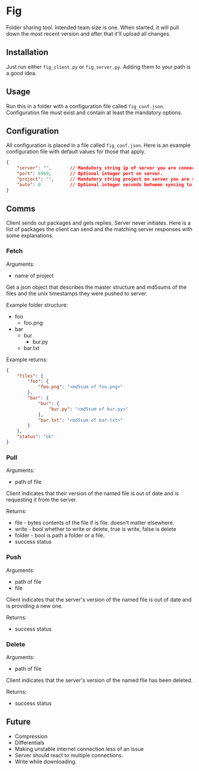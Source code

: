 # Fig

Folder sharing tool. Intended team size is one. When started, it will pull down the most recent version and after that it'll upload all changes.

## Installation

Just run either `fig_client.py` or `fig_server.py`. Adding them to your path is a good idea.

## Usage

Run this in a folder with a configuration file called `fig_conf.json`. Configuration file must exist and contain at least the mandatory options.

## Configuration

All configuration is placed in a file called `fig_conf.json`. Here is an example configuration file with default values for those that apply.

```json
{
	"server": "",		// Mandatory string ip of server you are connecting to.
	"port": 6969,		// Optional integer port on server.
	"project": "",		// Mandatory string project on server you are syncing to.
	"auto": 0			// Optional integer seconds between syncing to server. 0 disables automatic synchronization entirely.
}
```

## Comms

Client sends out packages and gets replies. Server never initiates. Here is a list of packages the client can send and the matching server responses with some explanations.

### Fetch

Arguments:

* name of project

Get a json object that describes the master structure and md5sums of the files and the unix timestamps they were pushed to server.

Example folder structure:

* foo
	* foo.png
* bar
	* bur
		* bur.py
	* bar.txt

Example returns:

```json
{
	"files": {
		"foo": {
			"foo.png": "<md5sum of foo.png>"
		},
		"bar": {
			"bur": {
				"bur.py": "<md5sum of bur.py>"
			},
			"bar.txt": "<md5sum of bar.txt>"
		}
	},
	"status": "ok"
}
```

### Pull

Arguments:

* path of file

Client indicates that their version of the named file is out of date and is requesting it from the server.

Returns:

* file - bytes contents of the file if is file. doesn't matter elsewhere.
* write - bool whether to write or delete, true is write, false is delete
* folder - bool is path a folder or a file.
* success status

### Push

Arguments:

* path of file
* file

Client indicates that the server's version of the named file is out of date and is providing a new one.

Returns:

* success status

### Delete

Arguments:

* path of file

Client indicates that the server's version of the named file has been deleted.

Returns:

* success status

## Future

* Compression
* Differentials
* Making unstable internet connection less of an issue
* Server should react to multiple connections.
* Write while downloading.
